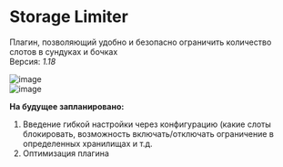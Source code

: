 # Storage Limiter
Плагин, позволяющий удобно и безопасно ограничить количество слотов в сундуках и бочках  
Версия: *1.18* 

![image](https://user-images.githubusercontent.com/75876113/166186917-9abc6708-4442-4dbf-a1f6-fa39489b77ca.png)  
![image](https://user-images.githubusercontent.com/75876113/166186857-7e43270b-37ab-462a-a0ef-b8cf65bf85a3.png)


**На будущее запланировано:**
1. Введение гибкой настройки через конфигурацию (какие слоты блокировать, возможность включать/отключать ограничение в определенных хранилищах и т.д.
2. Оптимизация плагина
